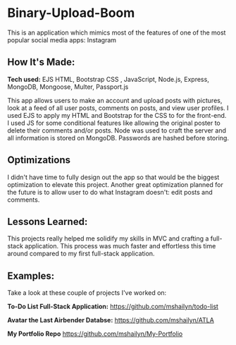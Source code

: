 # Binary-Upload-Boom
This is an application which mimics most of the features of one of the most popular social media apps: Instagram

<!-- **Link to project:** https://www.shailynmoore.com/ -->

<!-- ![Picture of Site](images/main.png?raw=true "Shailyn Moore's Portfolio") -->

## How It's Made:

**Tech used:** EJS HTML, Bootstrap CSS , JavaScript, Node.js, Express, MongoDB, Mongoose, Multer, Passport.js

This app allows users to make an account and upload posts with pictures, look at a feed of all user posts, comments on posts, and view user profiles. I used EJS to apply my HTML and Bootstrap for the CSS to for the front-end. I used JS for some conditional features like allowing the original poster to delete their comments and/or posts. Node was used to craft the server and all information is stored on MongoDB. Passwords are hashed before storing. 

## Optimizations

I didn't have time to fully design out the app so that would be the biggest optimization to elevate this project. Another great optimization planned for the future is to allow user to do what Instagram doesn't: edit posts and comments. 

## Lessons Learned:

This projects really helped me solidify my skills in MVC and crafting a full-stack application. This process was much faster and effortless this time around compared to my first full-stack application. 

## Examples:
Take a look at these couple of projects I've worked on:

**To-Do List Full-Stack Application:** https://github.com/mshailyn/todo-list

**Avatar the Last Airbender Databse:** https://github.com/mshailyn/ATLA

**My Portfolio Repo** https://github.com/mshailyn/My-Portfolio
